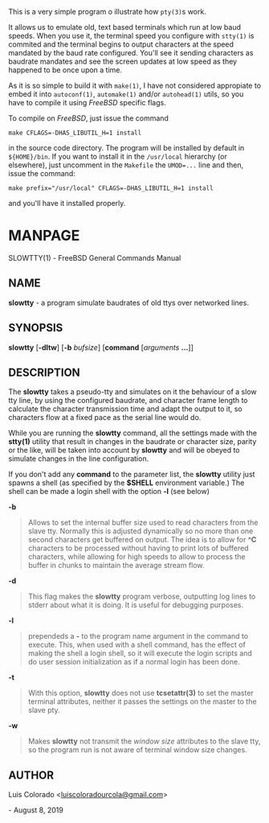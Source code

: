 This is a very simple program o illustrate how `pty(3)`s work.

It allows us to emulate old, text based terminals which run at low
baud speeds.  When you use it, the terminal speed you configure with
`stty(1)` is commited and the terminal begins to output characters at
the speed mandated by the baud rate configured.  You'll see it
sending characters as baudrate mandates and see the screen updates
at low speed as they happened to be once upon a time.

As it is so simple to build it with `make(1)`, I have not considered
appropiate to embed it into `autoconf(1)`, `automake(1)` and/or
`autohead(1)` utils, so you have to compile it using _FreeBSD_
specific flags.

To compile on _FreeBSD_, just issue the command

    make CFLAGS=-DHAS_LIBUTIL_H=1 install

in the source code directory.  The program will be installed by
default in `${HOME}/bin`.  If you want to install it in the
`/usr/local` hierarchy (or elsewhere), just uncomment in the
`Makefile` the `UMOD=...` line and then, issue the command:

    make prefix="/usr/local" CFLAGS=-DHAS_LIBUTIL_H=1 install

and you'll have it installed properly.

# MANPAGE
SLOWTTY(1) - FreeBSD General Commands Manual

## NAME

**slowtty** - a program simulate baudrates of old ttys over networked
lines.

## SYNOPSIS

**slowtty**
\[**-dltw**]
\[**-b**&nbsp;*bufsize*]
\[**command**&nbsp;\[*arguments*&nbsp;**...**]]

## DESCRIPTION

The
**slowtty**
takes a pseudo-tty and simulates on it the behaviour of a slow
tty line, by using the configured baudrate, and character frame
length to calculate the character transmission time and adapt
the output to it, so characters flow at a fixed pace as the
serial line would do.

While you are running the
**slowtty**
command, all the settings made with the
**stty(1)**
utility that result in changes in the baudrate or character size,
parity or the like, will be taken into account by
**slowtty**
and will be obeyed to simulate changes in the line configuration.

If you don't add any
**command**
to the parameter list, the
**slowtty**
utility just spawns a shell (as specified by the
**$SHELL**
environment variable.)  The shell can be made a login shell
with the option
**-l**
(see below)

**-b**

> Allows to set the internal buffer size used to read characters
> from the slave tty.  Normally this is adjusted dynamically so
> no more than one second characters get buffered on output.
> The idea is to allow for
> **^C**
> characters to be processed without having to print lots of
> buffered characters, while allowing for high speeds to allow to
> process the buffer in chunks to maintain the average stream flow.

**-d**

> This flag makes the
> **slowtty**
> program verbose, outputting log lines to stderr about what
> it is doing.
> It is useful for debugging purposes.

**-l**

> prependeds a
> **-**
> to the program name argument in the command to execute.
> This, when used with a shell command, has the effect of making
> the shell a login shell, so it will execute the login scripts
> and do user session initialization as if a normal login has been
> done.

**-t**

> With this option,
> **slowtty**
> does not use
> **tcsetattr(3)**
> to set the master terminal attributes, neither it passes the
> settings on the master to the slave pty.

**-w**

> Makes
> **slowtty**
> not transmit the *window size* attributes to the slave
> tty, so the program run is not aware of terminal window size
> changes.

## AUTHOR

Luis Colorado &lt;[luiscoloradourcola@gmail.com](mailto:luiscoloradourcola@gmail.com)&gt;

 \- August 8, 2019
